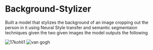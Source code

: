 # Background-Stylizer
Built a model that stylizes the background of an image cropping out the person in it using Neural Style transfer and semantic segmentaion techniques
given the two given images the model outputs the following

![17kohli1](https://github.com/Akkki28/Background-Stylizer/assets/120105455/35a61eaa-4109-4752-9729-b454a1dc4c66)  ![van gogh](https://github.com/Akkki28/Background-Stylizer/assets/120105455/32c37bf7-bd80-4355-b12a-fe388be28842)

